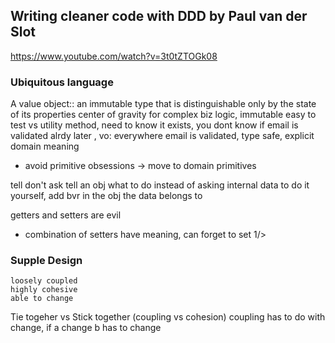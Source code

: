 ## Writing cleaner code with DDD by Paul van der Slot
https://www.youtube.com/watch?v=3t0tZTOGk08

### Ubiquitous language
A value object:: an immutable type that is distinguishable only by the state of its properties
center of gravity for complex biz logic, immutable easy to test
vs utility method, need to know it exists, you dont know if email is validated alrdy later
, vo: everywhere email is validated, type safe, explicit domain meaning
- avoid primitive obsessions -> move to domain primitives

tell don't ask
tell an obj what to do instead of asking internal data to do it yourself, add bvr in the obj the data belongs to

getters and setters are evil
- combination of setters have meaning, can forget to set 1/>

### Supple Design
	loosely coupled
	highly cohesive
	able to change
Tie togeher vs Stick together (coupling vs cohesion)
coupling has to do with change, if a change b has to change
